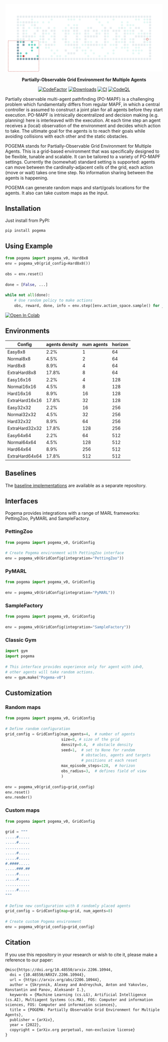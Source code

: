 <div align="center">


[![Pogema logo](https://raw.githubusercontent.com/Tviskaron/pogema-pics/main/pogema-logo.svg)](https://github.com/AIRI-Institute/pogema)    

**Partially-Observable Grid Environment for Multiple Agents**

[![CodeFactor](https://www.codefactor.io/repository/github/tviskaron/pogema/badge)](https://www.codefactor.io/repository/github/tviskaron/pogema)
[![Downloads](https://pepy.tech/badge/pogema)](https://pepy.tech/project/pogema)
[![CI](https://github.com/AIRI-Institute/pogema/actions/workflows/CI.yml/badge.svg?branch=main)](https://github.com/AIRI-Institute/pogema/actions/workflows/CI.yml) 
[![CodeQL](https://github.com/AIRI-Institute/pogema/actions/workflows/codeql-analysis.yml/badge.svg)](https://github.com/AIRI-Institute/pogema/actions/workflows/codeql-analysis.yml)    
    
</div> 

Partially observable multi-agent pathfinding (PO-MAPF) is a challenging problem which fundamentally differs from regular MAPF, in which a central controller is assumed to construct a joint plan for all agents before they start execution. PO-MAPF is intrisically decentralized and decision making (e.g. planning) here is interleaved with the execution. At each time step an agent receives a (local) observation of the environment and decides which action to take. The ultimate goal for the agents is to reach their goals while avoiding collisions with each other and the static obstacles.

POGEMA stands for Partially-Observable Grid Environment for Multiple Agents. This is a grid-based environment that was specifically designed to be flexible, tunable and scalable. It can be tailored to a variety of PO-MAPF settings. Currently the (somewhat) standard setting is supported: agents can move between the cardinally-adjacent cells of the grid, each action (move or wait) takes one time step. No information sharing between the agents is happening.

POGEMA can generate random maps and start/goals locations for the agents. It also can take custom maps as the input.

## Installation

Just install from PyPI:

```pip install pogema```

## Using Example

```python
from pogema import pogema_v0, Hard8x8
env = pogema_v0(grid_config=Hard8x8())

obs = env.reset()

done = [False, ...]

while not all(done):
    # Use random policy to make actions
    obs, reward, done, info = env.step([env.action_space.sample() for _ in range(len(obs))])
```

[![Open In Colab](https://colab.research.google.com/assets/colab-badge.svg)](https://colab.research.google.com/drive/19dSEGTQeM3oVJtVjpC162t1XApmv6APc?usp=sharing) 

## Environments

| Config | agents density  | num agents  |  horizon    |
| ----------------- | ----- | ----- | ---- |
| Easy8x8           | 2.2%  |   1   |  64  |
| Normal8x8         | 4.5%  |   2   |  64  |
| Hard8x8           | 8.9%  |   4   |  64  |
| ExtraHard8x8      | 17.8% |   8   |  64  |
| Easy16x16         | 2.2%  |   4   |  128 |
| Normal16x16       | 4.5%  |   8   |  128 |
| Hard16x16         | 8.9%  |   16  |  128 |
| ExtraHard16x16    | 17.8% |   32  |  128 |
| Easy32x32         | 2.2%  |   16  |  256 |
| Normal32x32       | 4.5%  |   32  |  256 |
| Hard32x32         | 8.9%  |   64  |  256 |
| ExtraHard32x32    | 17.8% |   128 |  256 |
| Easy64x64         | 2.2%  |   64  |  512 |
| Normal64x64       | 4.5%  |   128 |  512 |
| Hard64x64         | 8.9%  |   256 |  512 |
| ExtraHard64x64    | 17.8% |   512 |  512 |   

## Baselines 
The [baseline implementations](https://github.com/Tviskaron/pogema-baselines) are available as a separate repository.

## Interfaces
Pogema provides integrations with a range of MARL frameworks: PettingZoo, PyMARL and SampleFactory. 

### PettingZoo

```python
from pogema import pogema_v0, GridConfig

# Create Pogema environment with PettingZoo interface
env = pogema_v0(GridConfig(integration="PettingZoo"))
```

### PyMARL

```python
from pogema import pogema_v0, GridConfig

env = pogema_v0(GridConfig(integration="PyMARL"))
```

### SampleFactory

```python
from pogema import pogema_v0, GridConfig

env = pogema_v0(GridConfig(integration="SampleFactory"))
```

### Classic Gym


```python
import gym
import pogema

# This interface provides experience only for agent with id=0,
# other agents will take random actions.
env = gym.make("Pogema-v0")
```


## Customization

### Random maps
```python
from pogema import pogema_v0, GridConfig

# Define random configuration
grid_config = GridConfig(num_agents=4,  # number of agents
                         size=8, # size of the grid
                         density=0.4,  # obstacle density
                         seed=1,  # set to None for random 
                                  # obstacles, agents and targets 
                                  # positions at each reset
                         max_episode_steps=128,  # horizon
                         obs_radius=3,  # defines field of view
                         )

env = pogema_v0(grid_config=grid_config)
env.reset()
env.render()

```

### Custom maps
```python
from pogema import pogema_v0, GridConfig

grid = """
.....#.....
.....#.....
...........
.....#.....
.....#.....
#.####.....
.....###.##
.....#.....
.....#.....
...........
.....#.....
"""

# Define new configuration with 8 randomly placed agents
grid_config = GridConfig(map=grid, num_agents=8)

# Create custom Pogema environment
env = pogema_v0(grid_config=grid_config)
```




## Citation
If you use this repository in your research or wish to cite it, please make a reference to our paper: 
```
@misc{https://doi.org/10.48550/arxiv.2206.10944,
  doi = {10.48550/ARXIV.2206.10944},  
  url = {https://arxiv.org/abs/2206.10944},
  author = {Skrynnik, Alexey and Andreychuk, Anton and Yakovlev, Konstantin and Panov, Aleksandr I.},
  keywords = {Machine Learning (cs.LG), Artificial Intelligence (cs.AI), Multiagent Systems (cs.MA), FOS: Computer and information sciences, FOS: Computer and information sciences},
  title = {POGEMA: Partially Observable Grid Environment for Multiple Agents},
  publisher = {arXiv},
  year = {2022},
  copyright = {arXiv.org perpetual, non-exclusive license}
}
```
